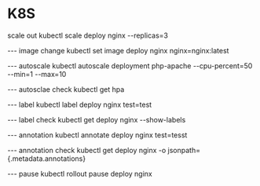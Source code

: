 # K8S
scale out
kubectl scale deploy nginx --replicas=3

--- image change
kubectl set image deploy nginx nginx=nginx:latest

--- autoscale
kubectl autoscale deployment php-apache --cpu-percent=50 --min=1 --max=10

--- autosclae check
kubectl get hpa

--- label 
kubectl label deploy nginx test=test

--- label check
kubectl get deploy nginx --show-labels

--- annotation
kubectl annotate deploy nginx test=tesst

--- annotation check
kubectl get deploy nginx -o jsonpath={.metadata.annotations}

--- pause
kubectl rollout pause deploy nginx
